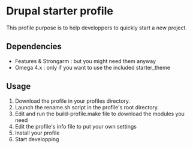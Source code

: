 # Drupal starter profile

This profile purpose is to help developpers to quickly start a new project.

## Dependencies

* Features & Strongarm : but you might need them anyway
* Omega 4.x : only if you want to use the included starter_theme

## Usage

1. Download the profile in your profiles directory.
1. Launch the rename.sh script in the profile's root directory.
1. Edit and run the build-profile.make file to download the modules you need
1. Edit the profile's info file to put your own settings
1. Install your profile
1. Start developping
